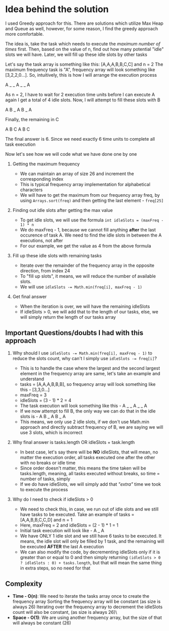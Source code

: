 # Idea behind the solution

I used Greedy approach for this. There are solutions which utilize Max Heap and Queue as well, however, for some reason, I find the greedy approach more comfortable.

The idea is, take the task which needs to execute the _maximum number of times_ first. Then, based on the value of n, find out how many potential "idle" slots we will have. Later,
we will fill up these idle slots by other tasks

Let's say the task array is something like this: [A,A,A,B,B,C,C] and n = 2
The maximum frequency task is "A", frequency array will look something like [3,2,2,0...]. So, intuitively, this is how I will arrange the execution process

A _ _ A _ _ A

As n = 2, I have to wait for 2 execution time units before I can execute A again
I get a total of 4 idle slots. Now, I will attempt to fill these slots with B

A B _ A B _ A

Finally, the remaining in C

A B C A B C

The final answer is 6. Since we need exactly 6 time units to complete all task execution

Now let's see how we will code what we have done one by one

1. Getting the maximum frequency
	* We can maintain an array of size 26 and increment the corresponding index
	* This is typical frequency array implementation for alphabetical characters
	* We will have to get the maximum from our frequency array freq, by using `Arrays.sort(freq)` and then getting the last element - `freq[25]`
	
2. Finding out idle slots after getting the max value
	* To get idle slots, we will use the formula `int idleSlots = (maxFreq - 1) * n`
	* We do maxFreq - 1, because we cannot fill anything **after** the last occurence of task A. We need to find the idle slots in between the A executions, not after
	* For our example, we get the value as 4 from the above formula
	
3. Fill up these idle slots with remaining tasks
	* Iterate over the remainder of the frequency array in the opposite direction, from index 24
	* To "fill up slots", it means, we will reduce the number of available slots.
	* We will use `idleSlots -= Math.min(freq[i], maxFreq - 1)`

4. Get final answer
	* When the iteration is over, we will have the remaining idleSlots
	* If idleSlots > 0, we will add that to the length of our tasks, else, we will simply return the length of our tasks array
	

## Important Questions/doubts I had with this approach

1. Why should I use `idleSlots -= Math.min(freq[i], maxFreq - 1)` to reduce the slots count, why can't I simply use `idleSlots -= freq[i]`?
	* This is to handle the case where the largest and the second largest element in the frequency array are same, let's take an example and understand
	* tasks = [A,A,A,B,B,B], so frequency array will look something like this - [3,3,0...]
	* maxFreq = 3
	* idleSlots = (3 - 1) * 2 = 4
	* The task execution will look something like this - A _ _ A _ _ A
	* If we now attempt to fill B, the only way we can do that in the idle slots is - A B _ A B _ A
	* This means, we only use 2 idle slots, if we don't use Math.min approach and directly subtract frequency of B, we are saying we will use 3 slots, which is incorrect
	
2. Why final answer is tasks.length OR idleSlots + task.length
	* In best case, let's say there will be **NO** idleSlots, that will mean, no matter the execution order, all tasks executed one after the other with no breaks or idle time
	* Since order doesn't matter, this means the time taken will be tasks.length, meaning, all tasks executed without breaks, so time = number of tasks, simply
	* If we do have idleSlots, we will simply add that _"extra"_ time we took to execute the process
	
3. Why do I need to check if idleSlots > 0
	* We need to check this, in case, we run out of idle slots and we still have tasks to be executed. Take an example of tasks = [A,A,B,B,C,C,D] and n = 1
	* Here, maxFreq = 2 and idleSlots = (2 - 1) * 1 = 1
	* Initial task execution will look like - A _ A
	* We have ONLY 1 idle slot and we still have 6 tasks to be executed. It means, the idle slot will only be filled by 1 task, and the remaining will be executed **AFTER** the last A execution
	* We can also modify the code, by decrementing idleSlots only if it is greater than or equal to 0 and then simply returning `(idleSlots > 0 ? idleSlots : 0) + tasks.length`, but that will mean the same thing in extra steps, so no need for that
	
## Complexity

- **Time - O(n)**: We need to iterate the tasks array once to create the frequency array
			 Sorting the frequency array will be constant (as size is always 26)
			 Iterating over the frequency array to decrement the idleSlots count will also be constant, (as size is always 26)\
- **Space - O(1)**: We are using another frequency array, but the size of that will always be constant (26)
